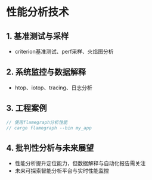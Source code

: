 # 性能分析技术

## 1. 基准测试与采样

- criterion基准测试、perf采样、火焰图分析

## 2. 系统监控与数据解释

- htop、iotop、tracing、日志分析

## 3. 工程案例

```rust
// 使用flamegraph分析性能
// cargo flamegraph --bin my_app
```

## 4. 批判性分析与未来展望

- 性能分析提升定位能力，但数据解释与自动化报告需关注
- 未来可探索智能分析平台与实时性能监控
